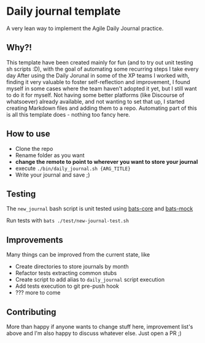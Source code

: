 # Daily journal template
A very lean way to implement the Agile Daily Journal practice.

## Why?!
This template have been created mainly for fun (and to try out unit testing sh scripts :D), with the goal of automating some recurring steps I take every day
After using the Daily Jorunal in some of the XP teams I worked with, finding it very valuable to foster self-reflection and improvement, I found myself in some cases where the team haven't adopted it yet, but I still want to do it for myself.
Not having some better platforms (like Discourse of whatsoever) already available, and not wanting to set that up, I started creating Markdown files and adding them to a repo.
Automating part of this is all this template does - nothing too fancy here.

## How to use
* Clone the repo
* Rename folder as you want
* **change the remote to point to wherever you want to store your journal**
* execute `./bin/daily_journal.sh {ARG_TITLE}`
* Write your journal and save ;)

## Testing
The `new_journal` bash script is unit tested using [bats-core](https://github.com/bats-core/bats-core#setup-and-teardown-pre--and-post-test-hooks) and [bats-mock](https://github.com/jasonkarns/bats-mock)

Run tests with ```bats ./test/new-journal-test.sh```

## Improvements
Many things can be improved from the current state, like
* Create directories to store journals by month
* Refactor tests extracting common stubs
* Create script to add alias to `daily_journal` script execution
* Add tests execution to git pre-push hook
* ??? more to come

## Contributing
More than happy if anyone wants to change stuff here, improvement list's above and I'm also happy to discuss whatever else. Just open a PR ;)
